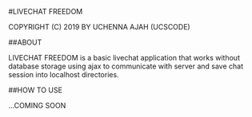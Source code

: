 #LIVECHAT FREEDOM

COPYRIGHT (C) 2019 BY UCHENNA AJAH (UCSCODE)

##ABOUT

LIVECHAT FREEDOM is a basic livechat application that works without database storage using ajax to communicate with server and save chat session into localhost directories.

##HOW TO USE

...COMING SOON
